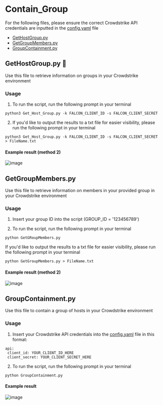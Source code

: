 # Contain_Group
For the following files, please ensure the correct Crowdstrike API credentials are inputted in the [config.yaml](./config.yaml) file
+ [GetHostGroup.py](https://github.com/ErikSierra/FalconContainment/blob/main/Contain_Group/README.md#gethostgrouppy-)
+ [GetGroupMembers.py](#getgroupmemberspy)
+ [GroupContainment.py](#groupcontainmentpy)

## GetHostGroup.py 🔎

Use this file to retrieve information on groups in your Crowdstrike environment

### Usage

1. To run the script, run the following prompt in your terminal

```
python3 Get_Host_Group.py -k FALCON_CLIENT_ID -s FALCON_CLIENT_SECRET
```

2. If you'd like to output the results to a txt file for easier visibility, please run the following prompt in your terminal
```
python3 Get_Host_Group.py -k FALCON_CLIENT_ID -s FALCON_CLIENT_SECRET > FileName.txt
```
#### Example result (method 2)
![image](https://github.com/ErikSierra/FalconContainment/assets/120680439/b479843b-43bd-453b-9406-3b9a1a6137c5)


## GetGroupMembers.py

Use this file to retrieve information on members in your provided group in your Crowdstrike environment
### Usage

1. Insert your group ID into the script
   (GROUP_ID = '123456789')
   
3. To run the script, run the following prompt in your terminal

  ```
  python GetGRoupMembers.py
  ```
  
  If you'd like to output the results to a txt file for easier visibility, please run the following prompt in your terminal
  ```
  python GetGroupMembers.py > FileName.txt
  ```

#### Example result (method 2)
![image](https://github.com/ErikSierra/FalconContainment/assets/120680439/a85084a7-d74c-4e4b-8de1-646d5b4b72c2)

## GroupContainment.py

Use this file to contain a group of hosts in your Crowdstrike environment
### Usage

1. Insert your Crowdstrike API credentials into the [config.yaml](./config.yaml) file in this format:
 ```
api:
  client_id: YOUR_CLIENT_ID_HERE
  client_secret: YOUR_CLIENT_SECRET_HERE
```

2. To run the script, run the following prompt in your terminal
```
python GroupContainment.py
```
#### Example result 
![image](https://github.com/ErikSierra/FalconContainment/assets/120680439/a82ca025-7502-476c-bd68-c2da35cde17a)


